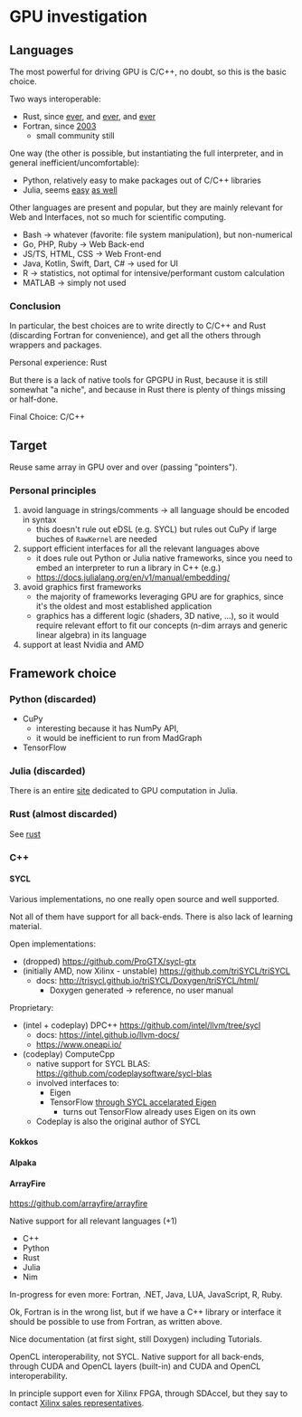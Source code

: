 # GPU investigation

## Languages

The most powerful for driving GPU is C/C++, no doubt, so this is the basic
choice.

Two ways interoperable:

- Rust, since [ever](https://doc.rust-lang.org/nomicon/ffi.html), and
  [ever](https://docs.rust-embedded.org/book/interoperability/index.html),
  and [ever](https://cxx.rs/)
- Fortran, since
  [2003](https://www.ibm.com/docs/en/xl-fortran-aix/15.1.2?topic=reference-language-interoperability-features#interoperability)
  - small community still

One way (the other is possible, but instantiating the full interpreter, and in
general inefficient/uncomfortable):

- Python, relatively easy to make packages out of C/C++ libraries
- Julia, seems [easy](https://github.com/JuliaInterop/Cxx.jl) [as
  well](https://docs.julialang.org/en/v1/manual/calling-c-and-fortran-code/#Calling-C-and-Fortran-Code)

Other languages are present and popular, but they are mainly relevant for Web
and Interfaces, not so much for scientific computing.

- Bash -> whatever (favorite: file system manipulation), but non-numerical
- Go, PHP, Ruby -> Web Back-end
- JS/TS, HTML, CSS -> Web Front-end
- Java, Kotlin, Swift, Dart, C# -> used for UI
- R -> statistics, not optimal for intensive/performant custom calculation
- MATLAB -> simply not used

### Conclusion

In particular, the best choices are to write directly to C/C++ and Rust
(discarding Fortran for convenience), and get all the others through wrappers
and packages.

Personal experience: Rust

But there is a lack of native tools for GPGPU in Rust, because it is still
somewhat "a niche", and because in Rust there is plenty of things missing or
half-done.

Final Choice: C/C++

## Target

Reuse same array in GPU over and over (passing "pointers").

### Personal principles

1. avoid language in strings/comments -> all language should be encoded in syntax
   - this doesn't rule out eDSL (e.g. SYCL) but rules out CuPy if large buches
     of `RawKernel` are needed
2. support efficient interfaces for all the relevant languages above
   - it does rule out Python or Julia native frameworks, since you need to
     embed an interpreter to run a library in C++ (e.g.)
   - https://docs.julialang.org/en/v1/manual/embedding/
3. avoid graphics first frameworks
   - the majority of frameworks leveraging GPU are for graphics, since it's the
     oldest and most established application
   - graphics has a different logic (shaders, 3D native, ...), so it would
     require relevant effort to fit our concepts (n-dim arrays and generic
     linear algebra) in its language
4. support at least Nvidia and AMD

## Framework choice

### Python (discarded)

- CuPy
  - interesting because it has NumPy API,
  - it would be inefficient to run from MadGraph
- TensorFlow

### Julia (discarded)

There is an entire [site](https://juliagpu.org/) dedicated to GPU computation in
Julia.

### Rust (almost discarded)

See [rust](./README.md)

### C++

#### SYCL

Various implementations, no one really open source and well supported.

Not all of them have support for all back-ends.
There is also lack of learning material.

Open implementations:

- (dropped) https://github.com/ProGTX/sycl-gtx
- (initially AMD, now Xilinx - unstable) https://github.com/triSYCL/triSYCL
  - docs: http://trisycl.github.io/triSYCL/Doxygen/triSYCL/html/
    - Doxygen generated -> reference, no user manual

Proprietary:

- (intel + codeplay) DPC++ https://github.com/intel/llvm/tree/sycl
  - docs: https://intel.github.io/llvm-docs/
  - https://www.oneapi.io/
- (codeplay) ComputeCpp
  - native support for SYCL BLAS: https://github.com/codeplaysoftware/sycl-blas
  - involved interfaces to:
    - Eigen
    - TensorFlow [through SYCL accelarated Eigen](https://developer.codeplay.com/products/computecpp/ce/guides/tensorflow-overview)
      - turns out TensorFlow already uses Eigen on its own
  - Codeplay is also the original author of SYCL

#### Kokkos

#### Alpaka

#### ArrayFire

https://github.com/arrayfire/arrayfire

Native support for all relevant languages (+1)

- C++
- Python
- Rust
- Julia
- Nim

In-progress for even more: Fortran, .NET, Java, LUA, JavaScript, R, Ruby.

Ok, Fortran is in the wrong list, but if we have a C++ library or interface it
should be possible to use from Fortran, as written above.

Nice documentation (at first sight, still Doxygen) including Tutorials.

OpenCL interoperability, not SYCL. Native support for all back-ends, through
CUDA and OpenCL layers (built-in) and CUDA and OpenCL interoperability.

In principle support even for Xilinx FPGA, through SDAccel, but they say to
contact [Xilinx sales
representatives](https://arrayfire.com/partner-program/#xilinx).
